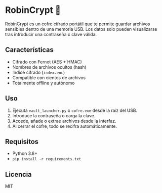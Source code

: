 # RobinCrypt 🔐

RobinCrypt es un cofre cifrado portátil que te permite guardar archivos sensibles dentro de una memoria USB. Los datos solo pueden visualizarse tras introducir una contraseña o clave válida.

## Características
- Cifrado con Fernet (AES + HMAC)
- Nombres de archivos ocultos (hash)
- Índice cifrado (`index.enc`)
- Compatible con cientos de archivos
- Totalmente offline y autónomo

## Uso

1. Ejecuta `vault_launcher.py` o `cofre.exe` desde la raíz del USB.
2. Introduce la contraseña o carga la clave.
3. Accede, añade o extrae archivos desde la interfaz.
4. Al cerrar el cofre, todo se recifra automáticamente.

## Requisitos
- Python 3.8+
- `pip install -r requirements.txt`

## Licencia
MIT

